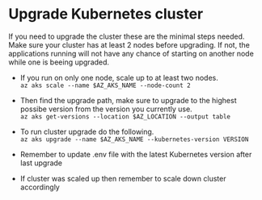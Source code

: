 # Upgrade Kubernetes cluster

If you need to upgrade the cluster these are the minimal steps needed. Make sure your cluster has at least 2 nodes before upgrading. If not, the applications running will not have any chance of starting on another node while one is beeing upgraded.

- If you run on only one node, scale up to at least two nodes.  
  `az aks scale --name $AZ_AKS_NAME --node-count 2`

- Then find the upgrade path, make sure to upgrade to the highest possibe version from the version you currently use.  
  `az aks get-versions --location $AZ_LOCATION --output table`

- To run cluster upgrade do the following.  
  `az aks upgrade --name $AZ_AKS_NAME --kubernetes-version VERSION`

- Remember to update .env file with the latest Kubernetes version after last upgrade

- If cluster was scaled up then remember to scale down cluster accordingly
